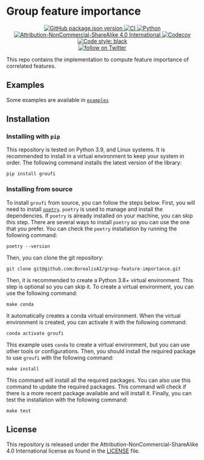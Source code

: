 # Group feature importance

<p align="center">
    <a href="https://pypi.org/project/groufi/">
      <img alt="GitHub package.json version" src="https://img.shields.io/github/package-json/v/BorealisAI/group-feature-importance">
    </a>
    <a href="https://github.com/BorealisAI/group-feature-importance/actions">
      <img alt="CI" src="https://github.com/BorealisAI/group-feature-importance/workflows/CI/badge.svg?event=push&branch=main">
    </a>
    <a href="https://pypi.org/project/groufi/">
      <img alt="Python" src="https://img.shields.io/pypi/pyversions/groufi.svg">
    </a>
    <a href="https://creativecommons.org/licenses/by-nc-sa/4.0/">
      <img alt="Attribution-NonCommercial-ShareAlike 4.0 International" src="https://img.shields.io/badge/License-CC_BY--NC--SA_4.0-lightgrey.svg">
    </a>
    <a href="https://codecov.io/gh/durandtibo/group-feature-importance">
      <img alt="Codecov" src="https://codecov.io/gh/durandtibo/group-feature-importance/branch/main/graph/badge.svg?token=IRVV3WC71O">
    </a>
    <a href="https://github.com/psf/black">
     <img  alt="Code style: black" src="https://img.shields.io/badge/code%20style-black-000000.svg">
    </a>
    <br/>
    <a href="https://twitter.com/intent/follow?screen_name=BorealisAI">
        <img src="https://img.shields.io/twitter/follow/BorealisAI?style=social&logo=twitter" alt="follow on Twitter">
    </a>
    <br/>
</p>


This repo contains the implementation to compute feature importance of correlated features.

## Examples

Some examples are available in [`examples`](examples)

## Installation

### Installing with `pip`

This repository is tested on Python 3.9, and Linux systems.
It is recommended to install in a virtual environment to keep your system in order.
The following command installs the latest version of the library:

```shell
pip install groufi
```

### Installing from source

To install `groufi` from source, you can follow the steps below. First, you will need to
install [`poetry`](https://python-poetry.org/docs/master/). `poetry` is used to manage and install the dependencies.
If `poetry` is already installed on your machine, you can skip this step. There are several ways to install `poetry` so
you can use the one that you prefer. You can check the `poetry` installation by running the following command:

```shell
poetry --version
```

Then, you can clone the git repository:

```shell
git clone git@github.com:BorealisAI/group-feature-importance.git
```

Then, it is recommended to create a Python 3.8+ virtual environment. This step is optional so you can skip it. To create
a virtual environment, you can use the following command:

```shell
make conda
```

It automatically creates a conda virtual environment. When the virtual environment is created, you can activate it with
the following command:

```shell
conda activate groufi
```

This example uses `conda` to create a virtual environment, but you can use other tools or configurations. Then, you
should install the required package to use `groufi` with the following command:

```shell
make install
```

This command will install all the required packages. You can also use this command to update the required packages. This
command will check if there is a more recent package available and will install it. Finally, you can test the
installation with the following command:

```shell
make test
```

## License

This repository is released under the Attribution-NonCommercial-ShareAlike 4.0 International license as found in
the [LICENSE](LICENSE) file.
